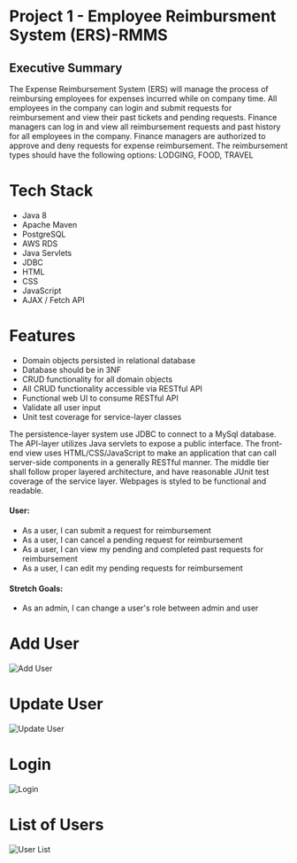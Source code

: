 # Project 1 - Employee Reimbursment System (ERS)-RMMS

## Executive Summary
The Expense Reimbursement System (ERS) will manage the process of reimbursing employees for expenses incurred while on company time. All employees in the company can login and submit requests for reimbursement and view their past tickets and pending requests. Finance managers can log in and view all reimbursement requests and past history for all employees in the company. Finance managers are authorized to approve and deny requests for expense reimbursement. The reimbursement types should have the following options: LODGING, FOOD, TRAVEL


# Tech Stack
 - Java 8
 - Apache Maven
 - PostgreSQL
 - AWS RDS
 - Java Servlets
 - JDBC
 - HTML
 - CSS
 - JavaScript
 - AJAX / Fetch API

# Features
 - Domain objects persisted in relational database
 - Database should be in 3NF
 - CRUD functionality for all domain objects
 - All CRUD functionality accessible via RESTful API
 - Functional web UI to consume RESTful API
 - Validate all user input
 - Unit test coverage for service-layer classes

The persistence-layer system use JDBC to connect to a MySql database. The API-layer utilizes Java servlets to expose a public interface. The front-end view uses HTML/CSS/JavaScript to make an application that can call server-side components in a generally RESTful manner. The middle tier shall follow proper layered architecture, and have reasonable JUnit test coverage of the service layer. Webpages is styled to be functional and readable. 


#### User:
 - As a user, I can submit a request for reimbursement
 - As a user, I can cancel a pending request for reimbursement
 - As a user, I can view my pending and completed past requests for reimbursement
 - As a user, I can edit my pending requests for reimbursement

#### Stretch Goals:
 - As an admin, I can change a user's role between admin and user


# Add User
![Add User](https://user-images.githubusercontent.com/15221031/168384107-ec6383f6-0d98-4fd2-b32d-f116c86992d2.png)


# Update User


![Update User](https://user-images.githubusercontent.com/15221031/168384385-9c0ca458-ca9a-4c7a-af94-10dc42064465.png)

# Login
![Login](https://user-images.githubusercontent.com/15221031/168384694-38817dcd-8618-4b66-8b97-23a30ed9416d.png)



# List of Users
![User List](https://user-images.githubusercontent.com/15221031/168384770-cc3e10fc-9008-4542-b54a-4ecf52bd2203.png)






